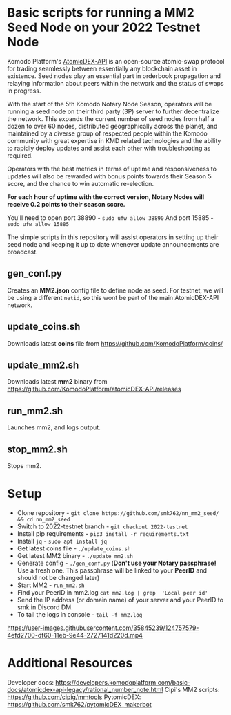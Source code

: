 # Basic scripts for running a MM2 Seed Node on your 2022 Testnet Node

Komodo Platform's [AtomicDEX-API](https://github.com/KomodoPlatform/atomicDEX-API) is an open-source atomic-swap protocol for trading seamlessly between essentially any blockchain asset in existence. Seed nodes play an essential part in orderbook propagation and relaying information about peers within the network and the status of swaps in progress. 

With the start of the 5th Komodo Notary Node Season, operators will be running a seed node on their third party (3P) server to further decentralize the network. This expands the current number of seed nodes from half a dozen to over 60 nodes, distributed geographically across the planet, and maintained by a diverse group of respected people within the Komodo community with great expertise in KMD related technologies and the ability to rapidly deploy updates and assist each other with troubleshooting as required.

Operators with the best metrics in terms of uptime and responsiveness to updates will also be rewarded with bonus points towards their Season 5 score, and the chance to win automatic re-election.

**For each hour of uptime with the correct version, Notary Nodes will receive 0.2 points to their season score.**

You'll need to open port 38890 - `sudo ufw allow 38890`
And port 15885 - `sudo ufw allow 15885`


The simple scripts in this repository will assist operators in setting up their seed node and keeping it up to date whenever update announcements are broadcast.

## gen_conf.py
Creates an **MM2.json** config file to define node as seed. For testnet, we will be using a different `netid`, so this wont be part of the main AtomicDEX-API network.

## update_coins.sh
Downloads latest **coins** file from https://github.com/KomodoPlatform/coins/

## update_mm2.sh
Downloads latest **mm2** binary from https://github.com/KomodoPlatform/atomicDEX-API/releases

## run_mm2.sh
Launches mm2, and logs output.

## stop_mm2.sh
Stops mm2.

# Setup

- Clone repository - `git clone https://github.com/smk762/nn_mm2_seed/ && cd nn_mm2_seed`
- Switch to 2022-testnet branch - `git checkout 2022-testnet`
- Install pip requirements - `pip3 install -r requirements.txt`
- Install `jq` - `sudo apt install jq`
- Get latest coins file - `./update_coins.sh`
- Get latest MM2 binary - `./update_mm2.sh`
- Generate config - `./gen_conf.py` (**Don't use your Notary passphrase!** Use a fresh one. This passphrase will be linked to your **PeerID** and should not be changed later)
- Start MM2 - `run_mm2.sh`
- Find your PeerID in mm2.log `cat mm2.log | grep  'Local peer id'`
- Send the IP address (or domain name) of your server and your PeerID to smk in Discord DM.
- To tail the logs in console - `tail -f mm2.log`

https://user-images.githubusercontent.com/35845239/124757579-4efd2700-df60-11eb-9e44-2727141d220d.mp4

# Additional Resources
Developer docs: https://developers.komodoplatform.com/basic-docs/atomicdex-api-legacy/rational_number_note.html
Cipi's MM2 scripts: https://github.com/cipig/mmtools
PytomicDEX: https://github.com/smk762/pytomicDEX_makerbot

